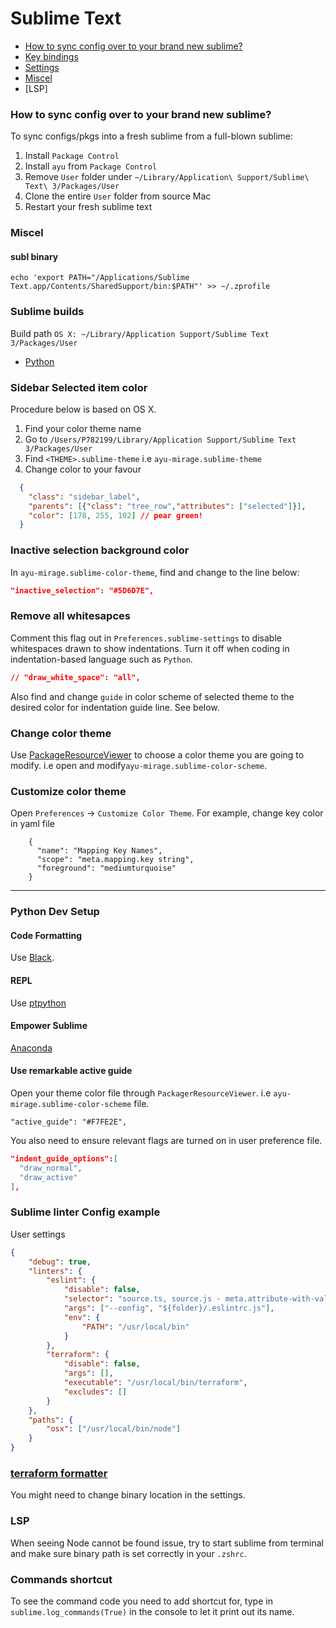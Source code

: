 # Sublime Text

- [How to sync config over to your brand new sublime?](#sync-config)
- [Key bindings](./sublime_key_bindings.json)
- [Settings](./sublime_settings.json)
- [Miscel](#miscel)
- [LSP]

### How to sync config over to your brand new sublime?

To sync configs/pkgs into a fresh sublime from a full-blown sublime:

1. Install `Package Control`
2. Install `ayu` from `Package Control`
3. Remove `User` folder under `~/Library/Application\ Support/Sublime\ Text\ 3/Packages/User`
4. Clone the entire `User` folder from source Mac
5. Restart your fresh sublime text

### Miscel

#### subl binary

`echo 'export PATH="/Applications/Sublime Text.app/Contents/SharedSupport/bin:$PATH"' >> ~/.zprofile`

### Sublime builds

Build path `OS X: ~/Library/Application Support/Sublime Text 3/Packages/User`

- [Python](./py3.sublime-build)

### Sidebar Selected item color

Procedure below is based on OS X.

1. Find your color theme name
2. Go to `/Users/P782199/Library/Application Support/Sublime Text 3/Packages/User`
3. Find `<THEME>.sublime-theme` i.e `ayu-mirage.sublime-theme`
4. Change color to your favour
```json
  {
    "class": "sidebar_label",
    "parents": [{"class": "tree_row","attributes": ["selected"]}],
    "color": [178, 255, 102] // pear green!
  }
```

### Inactive selection background color

In `ayu-mirage.sublime-color-theme`, find and change to the line below:
```json
"inactive_selection": "#5D6D7E",
```

### Remove all whitesapces

Comment this flag out in `Preferences.sublime-settings` to disable whitespaces drawn to show indentations. Turn it off when coding in indentation-based language such as `Python`.
```json
// "draw_white_space": "all",
```

Also find and change `guide` in color scheme of selected theme to the desired color for indentation guide line. See below.

### Change color theme

Use [PackageResourceViewer](https://github.com/skuroda/PackageResourceViewer) to choose a color theme you are going to modify. i.e open and modify`ayu-mirage.sublime-color-scheme`.

### Customize color theme

Open `Preferences` -> `Customize Color Theme`. For example, change key color in yaml file

```
    {
      "name": "Mapping Key Names",
      "scope": "meta.mapping.key string",
      "foreground": "mediumturquoise"
    }
```
---

### Python Dev Setup

#### Code Formatting

Use [Black](https://packagecontrol.io/packages/python-black).

#### REPL

Use [ptpython](https://github.com/prompt-toolkit/ptpython)

#### Empower Sublime

[Anaconda](https://packagecontrol.io/packages/Anaconda)

#### Use remarkable active guide
Open your theme color file through `PackagerResourceViewer`. i.e `ayu-mirage.sublime-color-scheme` file.
```
"active_guide": "#F7FE2E",
```
You also need to ensure relevant flags are turned on in user preference file.
```json
"indent_guide_options":[
  "draw_normal",
  "draw_active"
],
```

### Sublime linter Config example

User settings
```json
{
    "debug": true,
    "linters": {
        "eslint": {
            "disable": false,
            "selector": "source.ts, source.js - meta.attribute-with-value",
            "args": ["--config", "${folder}/.eslintrc.js"],
            "env": {
                "PATH": "/usr/local/bin"
            }
        },
        "terraform": {
            "disable": false,
            "args": [],
            "executable": "/usr/local/bin/terraform",
            "excludes": []
        }
    },
    "paths": {
        "osx": ["/usr/local/bin/node"]
    }
}
```

### [terraform formatter](https://github.com/p3lim/sublime-terrafmt)

You might need to change binary location in the settings.

### LSP

When seeing Node cannot be found issue, try to start sublime from terminal and make sure binary path is set correctly in your `.zshrc`.

### Commands shortcut

To see the command code you need to add shortcut for, type in `sublime.log_commands(True)` in the console to let it print out its name.

